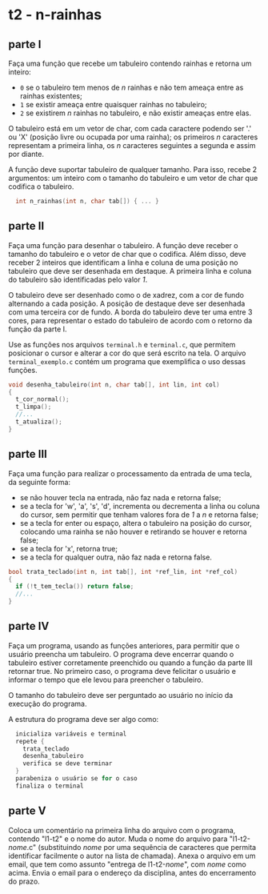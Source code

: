 # t2 - n-rainhas

## parte I

Faça uma função que recebe um tabuleiro contendo rainhas e retorna um inteiro:
- `0` se o tabuleiro tem menos de *n* rainhas e não tem ameaça entre as rainhas existentes;
- `1` se existir ameaça entre quaisquer rainhas no tabuleiro;
- `2` se existirem *n* rainhas no tabuleiro, e não existir ameaças entre elas.

O tabuleiro está em um vetor de char, com cada caractere podendo ser '.' ou 'X' (posição livre ou ocupada por uma rainha); os primeiros *n* caracteres representam a primeira linha, os *n* caracteres seguintes a segunda e assim por diante.

A função deve suportar tabuleiro de qualquer tamanho. Para isso, recebe 2 argumentos: um inteiro com o tamanho do tabuleiro e um vetor de char que codifica o tabuleiro.
```c
  int n_rainhas(int n, char tab[]) { ... }
```

## parte II

Faça uma função para desenhar o tabuleiro.
A função deve receber o tamanho do tabuleiro e o vetor de char que o codifica.
Além disso, deve receber 2 inteiros que identificam a linha e coluna de uma posição no tabuleiro que deve ser desenhada em destaque. A primeira linha e coluna do tabuleiro são identificadas pelo valor *1*.

O tabuleiro deve ser desenhado como o de xadrez, com a cor de fundo alternando a cada posição.
A posição de destaque deve ser desenhada com uma terceira cor de fundo.
A borda do tabuleiro deve ter uma entre 3 cores, para representar o estado do tabuleiro de acordo com o retorno da função da parte I.

Use as funções nos arquivos `terminal.h` e `terminal.c`, que permitem posicionar o cursor e alterar a cor do que será escrito na tela.
O arquivo `terminal_exemplo.c` contém um programa que exemplifica o uso dessas funções.

```c
void desenha_tabuleiro(int n, char tab[], int lin, int col)
{
  t_cor_normal();
  t_limpa();
  //...
  t_atualiza();
}
```

## parte III

Faça uma função para realizar o processamento da entrada de uma tecla, da seguinte forma:
- se não houver tecla na entrada, não faz nada e retorna false;
- se a tecla for 'w', 'a', 's', 'd', incrementa ou decrementa a linha ou coluna do cursor, sem permitir que tenham valores fora de *1* a *n* e retorna false;
- se a tecla for enter ou espaço, altera o tabuleiro na posição do cursor, colocando uma rainha se não houver e retirando se houver e retorna false;
- se a tecla for 'x', retorna true;
- se a tecla for qualquer outra, não faz nada e retorna false.

```c
bool trata_teclado(int n, int tab[], int *ref_lin, int *ref_col)
{
  if (!t_tem_tecla()) return false;
  //...
}
```

## parte IV

Faça um programa, usando as funções anteriores, para permitir que o usuário preencha um tabuleiro. O programa deve encerrar quando o tabuleiro estiver corretamente preenchido ou quando a função da parte III retornar true. No primeiro caso, o programa deve felicitar o usuário e informar o tempo que ele levou para preencher o tabuleiro.

O tamanho do tabuleiro deve ser perguntado ao usuário no início da execução do programa.

A estrutura do programa deve ser algo como:
```c
  inicializa variáveis e terminal
  repete {
    trata_teclado
    desenha_tabuleiro
    verifica se deve terminar
  }
  parabeniza o usuário se for o caso
  finaliza o terminal
```

## parte V

Coloca um comentário na primeira linha do arquivo com o programa, contendo "l1-t2" e o nome do autor.
Muda o nome do arquivo para "l1-t2-*nome*.c" (substituindo *nome* por uma sequência de caracteres que permita identificar facilmente o autor na lista de chamada).
Anexa o arquivo em um email, que tem como assunto "entrega de l1-t2-*nome*", com *nome* como acima.
Envia o email para o endereço da disciplina, antes do encerramento do prazo.

